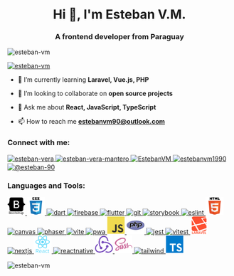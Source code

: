 <h1 align="center">Hi 👋, I'm Esteban V.M.</h1>

<h3 align="center">A frontend developer from Paraguay</h3>

<p align="left"> <img src="https://komarev.com/ghpvc/?username=esteban-vm&label=Profile%20views&color=0e75b6&style=flat" alt="esteban-vm" /> </p>

<p align="left"> <a href="https://github.com/ryo-ma/github-profile-trophy"><img src="https://github-profile-trophy.vercel.app/?username=esteban-vm" alt="esteban-vm" /></a> </p>

- 🌱 I’m currently learning **Laravel, Vue.js, PHP**

- 👯 I’m looking to collaborate on **open source projects**

- 💬 Ask me about **React, JavaScript, TypeScript**

- 📫 How to reach me **estebanvm90@outlook.com**

<h3 align="left">Connect with me:</h3>

<p align="left">

<a href="https://codepen.io/esteban-vera" target="_blank" title="codepen" >
  <img align="center" src="https://raw.githubusercontent.com/rahuldkjain/github-profile-readme-generator/master/src/images/icons/Social/codepen.svg" alt="esteban-vera" height="30" width="40" />
</a>

<a href="https://linkedin.com/in/esteban-vera-mantero" target="_blank" title="linkedin">
  <img align="center" src="https://upload.wikimedia.org/wikipedia/commons/thumb/c/ca/LinkedIn_logo_initials.png/240px-LinkedIn_logo_initials.png" alt="esteban-vera-mantero" height="30" width="40" />
</a>

<a href="https://www.freecodecamp.org/EstebanVM" target="_blank" title="freecodecamp">
  <img align="center" src="https://design-style-guide.freecodecamp.org/downloads/fcc_primary_small.svg" alt="EstebanVM" height="30" width="40" />
</a>

<a href="https://codesandbox.com/estebanvm1990" target="_blank" title="codesandbox">
  <img align="center" src="https://raw.githubusercontent.com/rahuldkjain/github-profile-readme-generator/master/src/images/icons/Social/codesandbox.svg" alt="estebanvm1990" height="30" width="40" />
</a>

<a href="https://replit.com/@esteban-90" target="_blank" title="replit">
  <img align="center" src="https://upload.wikimedia.org/wikipedia/commons/7/78/New_Replit_Logo.svg" alt="@esteban-90" height="30" width="40" />
</a>

</p>

<h3 align="left">Languages and Tools:</h3>
    <p align="left">
      <a href="https://getbootstrap.com" target="_blank" rel="noreferrer" title="bootstrap">
        <img
          src="https://raw.githubusercontent.com/devicons/devicon/master/icons/bootstrap/bootstrap-plain-wordmark.svg"
          alt="bootstrap"
          width="40"
          height="40"
        />
      </a>
      <a href="https://www.w3schools.com/css/" target="_blank" rel="noreferrer" title="css3">
        <img
          src="https://raw.githubusercontent.com/devicons/devicon/master/icons/css3/css3-original-wordmark.svg"
          alt="css3"
          width="40"
          height="40"
        />
      </a>
      <a href="https://dart.dev" target="_blank" rel="noreferrer" title="dart">
        <img src="https://www.vectorlogo.zone/logos/dartlang/dartlang-icon.svg" alt="dart" width="40" height="40" />
      </a>
      <a href="https://firebase.google.com/" target="_blank" rel="noreferrer" title="firebase">
        <img src="https://www.vectorlogo.zone/logos/firebase/firebase-icon.svg" alt="firebase" width="40" height="40" />
      </a>
      <a href="https://flutter.dev" target="_blank" rel="noreferrer" title="flutter">
        <img
          src="https://www.vectorlogo.zone/logos/flutterio/flutterio-icon.svg"
          alt="flutter"
          width="40"
          height="40"
        />
      </a>
      <a href="https://git-scm.com/" target="_blank" rel="noreferrer" title="git">
        <img src="https://www.vectorlogo.zone/logos/git-scm/git-scm-icon.svg" alt="git" width="40" height="40" />
      </a>
      <a href="https://storybook.js.org/" target="_blank" rel="noreferrer" title="storybook">
        <img src="https://raw.githubusercontent.com/storybookjs/brand/37c5e9bde5c56b69a8c4312de7d60fb3a9d7de9d/icon/icon-storybook-default.svg" alt="storybook" width="40" height="40" />
      </a>
       <a href="https://eslint.org/" target="_blank" rel="noreferrer" title="eslint">
        <img src="https://upload.wikimedia.org/wikipedia/commons/thumb/e/e3/ESLint_logo.svg/324px-ESLint_logo.svg.png" alt="eslint" width="40" height="40" />
      </a>
      <a href="https://www.w3.org/html/" target="_blank" rel="noreferrer" title="html5">
        <img
          src="https://raw.githubusercontent.com/devicons/devicon/master/icons/html5/html5-original-wordmark.svg"
          alt="html5"
          width="40"
          height="40"
        />
      </a>
      <a href="https://www.w3schools.com/html/html5_canvas.asp" target="_blank" rel="noreferrer" title="canvas" >
        <img
          src="https://interview.skyrites.com/wp-content/uploads/2020/03/HTML5-Canvas-620x310.jpg"
          alt="canvas"
          width="40"
          height="40"
        />
      </a>
      <a href="https://phaser.io/" target="_blank" rel="noreferrer" title="phaser">
        <img src="https://phaser.io/images/img.png" alt="phaser" width="40" height="40" />
      </a>
      <a href="https://v2.vitejs.dev/" target="_blank" rel="noreferrer" title="vite">
        <img src="https://v2.vitejs.dev/logo.svg" alt="vite" width="40" height="40" />
      </a>
      <a href="https://developer.mozilla.org/en-US/docs/Web/Progressive_web_apps" target="_blank" rel="noreferrer" title="pwa">
        <img src="https://desarrolloweb.com/storage/tag_images/actual/VkZe5Z1PKYJNbH4fz5IsXSJPDrmFC5fXEaxfaxSF.png" alt="pwa" width="40" height="40" />
      </a>
      <a href="https://developer.mozilla.org/en-US/docs/Web/JavaScript" target="_blank" rel="noreferrer" title="javascript">
        <img
          src="https://raw.githubusercontent.com/devicons/devicon/master/icons/javascript/javascript-original.svg"
          alt="javascript"
          width="40"
          height="40"
        />
      </a>
      <a href="https://www.php.net" target="_blank" rel="noreferrer">
        <img src="https://raw.githubusercontent.com/devicons/devicon/master/icons/php/php-original.svg" alt="php" width="40" height="40"/>
      </a>
      <a href="https://jestjs.io" target="_blank" rel="noreferrer" title="jest">
        <img src="https://www.vectorlogo.zone/logos/jestjsio/jestjsio-icon.svg" alt="jest" width="40" height="40" />
      </a>
      <a href="https://vitest.dev/" target="_blank" rel="noreferrer" title="vitest">
        <img src="https://vitest.dev/logo-shadow.svg" alt="vitest" width="40" height="40" />
      </a>
      <a href="https://laravel.com/" target="_blank" rel="noreferrer" title="laravel">
        <img
          src="https://raw.githubusercontent.com/devicons/devicon/master/icons/laravel/laravel-plain-wordmark.svg"
          alt="laravel"
          width="40"
          height="40"
        />
      </a>
      <a href="https://nextjs.org/" target="_blank" rel="noreferrer" title="nextjs">
        <img src="https://cdn.worldvectorlogo.com/logos/next-js.svg" alt="nextjs" width="40" height="40" />
      </a>
      <a href="https://reactjs.org/" target="_blank" rel="noreferrer" title="react">
        <img
          src="https://raw.githubusercontent.com/devicons/devicon/master/icons/react/react-original-wordmark.svg"
          alt="react"
          width="40"
          height="40"
        />
      </a>
      <a href="https://reactnative.dev/" target="_blank" rel="noreferrer" title="reactnative">
        <img src="https://i.pinimg.com/736x/f3/f9/d9/f3f9d9501ae3b221764346be36517e78.jpg" alt="reactnative" width="40" height="40" />
      </a>
      <a href="https://redux.js.org" target="_blank" rel="noreferrer" title="redux">
        <img
          src="https://raw.githubusercontent.com/devicons/devicon/master/icons/redux/redux-original.svg"
          alt="redux"
          width="40"
          height="40"
        />
      </a>
      <a href="https://sass-lang.com" target="_blank" rel="noreferrer" title="sass">
        <img
          src="https://raw.githubusercontent.com/devicons/devicon/master/icons/sass/sass-original.svg"
          alt="sass"
          width="40"
          height="40"
        />
      </a>
      <a href="https://tailwindcss.com/" target="_blank" rel="noreferrer" title="tailwind">
        <img
          src="https://www.vectorlogo.zone/logos/tailwindcss/tailwindcss-icon.svg"
          alt="tailwind"
          width="40"
          height="40"
        />
      </a>
      <a href="https://www.typescriptlang.org/" target="_blank" rel="noreferrer" title="typescript">
        <img
          src="https://raw.githubusercontent.com/devicons/devicon/master/icons/typescript/typescript-original.svg"
          alt="typescript"
          width="40"
          height="40"
        />
      </a>
    </p>
    <p>
      <img align="center" src="https://github-readme-stats.vercel.app/api/top-langs?username=esteban-vm&show_icons=true&locale=en&layout=compact" alt="esteban-vm" />
    </p>
